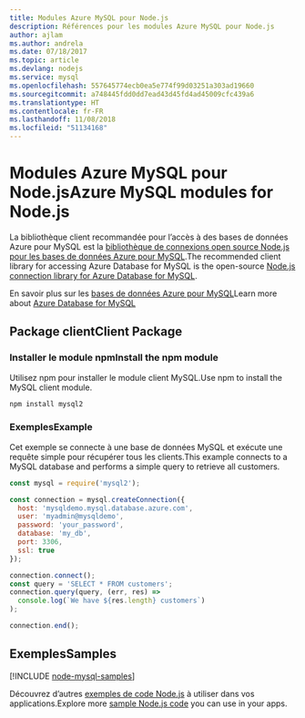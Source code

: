 ```yaml
---
title: Modules Azure MySQL pour Node.js
description: Références pour les modules Azure MySQL pour Node.js
author: ajlam
ms.author: andrela
ms.date: 07/18/2017
ms.topic: article
ms.devlang: nodejs
ms.service: mysql
ms.openlocfilehash: 557645774ecb0ea5e774f99d03251a303ad19660
ms.sourcegitcommit: a748445fdd0dd7ead43d45fd4ad45009cfc439a6
ms.translationtype: HT
ms.contentlocale: fr-FR
ms.lasthandoff: 11/08/2018
ms.locfileid: "51134168"
---
```

# <a name="azure-mysql-modules-for-nodejs"></a><span data-ttu-id="0d325-103">Modules Azure MySQL pour Node.js</span><span class="sxs-lookup"><span data-stu-id="0d325-103">Azure MySQL modules for Node.js</span></span>

<span data-ttu-id="0d325-104">La bibliothèque client recommandée pour l’accès à des bases de données Azure pour MySQL est la [bibliothèque de connexions open source Node.js pour les bases de données Azure pour MySQL](https://github.com/sidorares/node-mysql2).</span><span class="sxs-lookup"><span data-stu-id="0d325-104">The recommended client library for accessing Azure Database for MySQL is the open-source [Node.js connection library for Azure Database for MySQL](https://github.com/sidorares/node-mysql2).</span></span> 

<span data-ttu-id="0d325-105">En savoir plus sur les [bases de données Azure pour MySQL](https://docs.microsoft.com/azure/MySQL/)</span><span class="sxs-lookup"><span data-stu-id="0d325-105">Learn more about [Azure Database for MySQL](https://docs.microsoft.com/azure/MySQL/)</span></span>

## <a name="client-package"></a><span data-ttu-id="0d325-106">Package client</span><span class="sxs-lookup"><span data-stu-id="0d325-106">Client Package</span></span>

### <a name="install-the-npm-module"></a><span data-ttu-id="0d325-107">Installer le module npm</span><span class="sxs-lookup"><span data-stu-id="0d325-107">Install the npm module</span></span>

<span data-ttu-id="0d325-108">Utilisez npm pour installer le module client MySQL.</span><span class="sxs-lookup"><span data-stu-id="0d325-108">Use npm to install the MySQL client module.</span></span>

```bash
npm install mysql2
```   

### <a name="example"></a><span data-ttu-id="0d325-109">Exemples</span><span class="sxs-lookup"><span data-stu-id="0d325-109">Example</span></span>

<span data-ttu-id="0d325-110">Cet exemple se connecte à une base de données MySQL et exécute une requête simple pour récupérer tous les clients.</span><span class="sxs-lookup"><span data-stu-id="0d325-110">This example connects to a MySQL database and performs a simple query to retrieve all customers.</span></span>

```javascript
const mysql = require('mysql2');

const connection = mysql.createConnection({
  host: 'mysqldemo.mysql.database.azure.com',
  user: 'myadmin@mysqldemo',
  password: 'your_password',
  database: 'my_db',
  port: 3306,
  ssl: true
});

connection.connect();
const query = 'SELECT * FROM customers';
connection.query(query, (err, res) =>
  console.log(`We have ${res.length} customers`)
);

connection.end();
```

## <a name="samples"></a><span data-ttu-id="0d325-111">Exemples</span><span class="sxs-lookup"><span data-stu-id="0d325-111">Samples</span></span>

[!INCLUDE [node-mysql-samples](../docs-ref-conceptual/includes/mysql-samples.md)]

<span data-ttu-id="0d325-112">Découvrez d’autres [exemples de code Node.js](https://azure.microsoft.com/resources/samples/?platform=nodejs) à utiliser dans vos applications.</span><span class="sxs-lookup"><span data-stu-id="0d325-112">Explore more [sample Node.js code](https://azure.microsoft.com/resources/samples/?platform=nodejs) you can use in your apps.</span></span>
